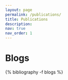 ```yaml
---
layout: page
permalink: /publications/
title: Publications
description:
nav: true
nav_order: 1
---
```

<!-- _pages/publications.md -->
<div class="publications">
<h1>Blogs</h1>
{% bibliography -f blogs %}
</div>
